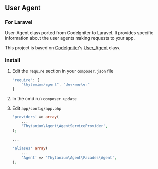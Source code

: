 ## User Agent
### For Laravel
User-Agent class ported from CodeIgniter to Laravel. 
It provides specific information about the user agents making requests to your app.

This project is based on [CodeIgniter](http://codeigniter.com)'s [User_Agent](http://github.com/bcit-ci/CodeIgniter) class.

### Install

1. Edit the `require` section in your `composer.json` file

	```javascript
	"require": {
		"thytanium/agent": "dev-master"
	}
	```
	
2. In the cmd run `composer update`

3. Edit `app/config/app.php`

	```php
	'providers' => array(
		...
		'Thytanium\Agent\AgentServiceProvider',
	);
	
	...
	
	'aliases' array(
		...
		'Agent' => 'Thytanium\Agent\Facades\Agent',
	);
	
	```
